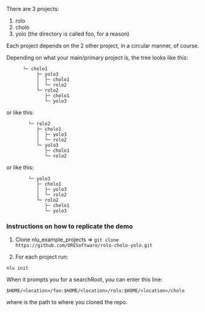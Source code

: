 

There are 3 projects:

1. rolo
2. cholo
3. yolo  (the directory is called foo, for a reason)


Each project depends on the 2 other project, in a circular manner, of course.

Depending on what your main/primary project is, the tree looks like this:

```
      └─ cholo1
           ├─ yolo3
           │  ├─ cholo1
           │  └─ rolo2
           └─ rolo2
              ├─ cholo1
              └─ yolo3
```

or like this:

```
        └─ rolo2
           ├─ cholo1
           │  ├─ yolo3
           │  └─ rolo2
           └─ yolo3
              ├─ cholo1
              └─ rolo2

```


or like this:

```
        └─ yolo3
           ├─ cholo1
           │  ├─ yolo3
           │  └─ rolo2
           └─ rolo2
              ├─ cholo1
              └─ yolo3

```



### Instructions on how to replicate the demo


1. Clone nlu_example_projects => ```git clone https://github.com/ORESoftware/rolo-cholo-yolo.git```

2. For each project run:

```nlu init```

When it prompts you for a searchRoot, you can enter this line:

`$HOME/<location>/foo:$HOME/<location>/rolo:$HOME/<location>/cholo`

where <location> is the path to where you cloned the repo.